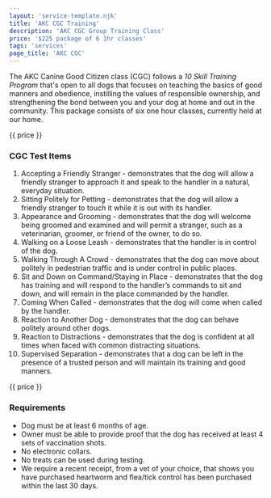 ```yaml
---
layout: 'service-template.njk'
title: 'AKC CGC Training'
description: 'AKC CGC Group Training Class'
price: '$225 package of 6 1hr classes'
tags: 'services'
page_title: 'AKC CGC'
---
```


The AKC Canine Good Citizen class (CGC) follows a _10 Skill Training Program_ that's open to all dogs that focuses on teaching the basics of good manners and obedience, instilling the values of responsible ownership, and strengthening the bond between you and your dog at home and out in the community. This package consists of six one hour classes, currently held at our home.

{{ price }}

### CGC Test Items

1. Accepting a Friendly Stranger - demonstrates that the dog will allow a
   friendly stranger to approach it and speak to the
   handler in a natural, everyday situation.
2. Sitting Politely for Petting - demonstrates that the dog will allow a
   friendly stranger to touch it while it is out with its
   handler.
3. Appearance and Grooming - demonstrates that the dog will
   welcome being groomed and examined and will
   permit a stranger, such as a veterinarian, groomer,
   or friend of the owner, to do so.
4. Walking on a Loose Leash - demonstrates that the handler is in control of the dog.
5. Walking Through A Crowd - demonstrates that the dog can move
   about politely in pedestrian traffic and is under
   control in public places.
6. Sit and Down on Command/Staying in Place - demonstrates that the dog has training and
   will respond to the handler’s commands to sit and
   down, and will remain in the place commanded by
   the handler.
7. Coming When Called - demonstrates that the dog will come
   when called by the handler.
8. Reaction to Another Dog - demonstrates that the dog can behave
   politely around other dogs.
9. Reaction to Distractions - demonstrates that the dog is confident
   at all times when faced with common distracting
   situations.
10. Supervised Separation - demonstrates that a dog can be left in
    the presence of a trusted person and will maintain
    its training and good manners.

{{ price }}

### Requirements

- Dog must be at least 6 months of age.
- Owner must be able to provide proof that the dog has received at least 4 sets of vaccination shots.
- No electronic collars.
- No treats can be used during testing.
- We require a recent receipt, from a vet of your choice, that shows you have purchased heartworm and flea/tick control has been purchased within the last 30 days.
